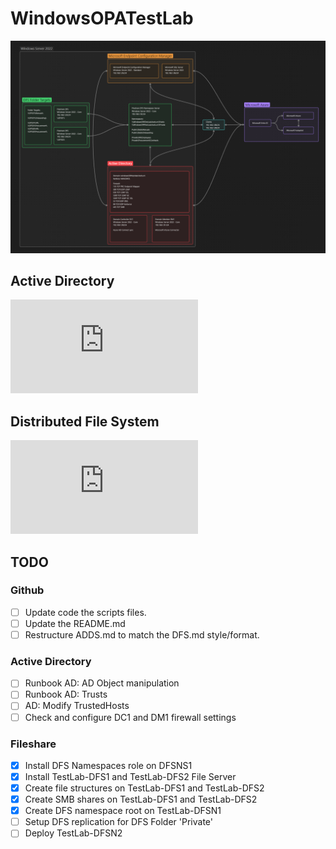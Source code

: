 # WindowsOPATestLab

![Testlab HLD](https://github.com/kvgelder/WindowsOPATestLab/blob/main/Documentation/HLD.png)

## Active Directory
![For detailed Active Directory configuration, see ADDS.md](https://github.com/kvgelder/WindowsOPATestLab/blob/main/ADDS.md)


## Distributed File System
![For detailed Distributed File System configuration, see DSF.md](https://github.com/kvgelder/WindowsOPATestLab/blob/main/DFS.md)

## TODO
### Github
- [ ] Update code the scripts files.
- [ ] Update the README.md
- [ ] Restructure ADDS.md to match the DFS.md style/format.

### Active Directory
- [ ] Runbook AD: AD Object manipulation
- [ ] Runbook AD: Trusts
- [ ] AD: Modify TrustedHosts
- [ ] Check and configure DC1 and DM1 firewall settings

### Fileshare
- [x] Install DFS Namespaces role on DFSNS1
- [x] Install TestLab-DFS1 and TestLab-DFS2 File Server
- [x] Create file structures on TestLab-DFS1 and TestLab-DFS2
- [x] Create SMB shares on TestLab-DFS1 and TestLab-DFS2
- [x] Create DFS namespace root on TestLab-DFSN1
- [ ] Setup DFS replication for DFS Folder 'Private'
- [ ] Deploy TestLab-DFSN2